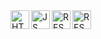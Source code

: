 <img align="left" alt="HTML5" width="30px" src="https://user-images.githubusercontent.com/106702583/179249004-83788238-3e0e-42fc-b48d-d94316bb66d4.svg" >
<img align="left" alt="JS" width="30px" src="https://user-images.githubusercontent.com/106702583/179249013-ac2a85a0-f3d9-4b15-b92c-c775c6529195.svg" >
<img align="left" alt="RESCT" width="30px" src="https://user-images.githubusercontent.com/106702583/179249856-0896cff4-133d-4136-951d-e67160a578a2.svg" >
<img align="left" alt="RESCT" width="30px" src="https://user-images.githubusercontent.com/106702583/179249999-4df39112-9cd5-4cac-a967-934c77f806fd.svg" >
